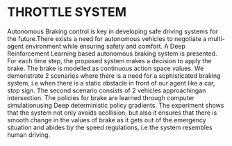 # THROTTLE SYSTEM

Autonomous Braking control is key in developing safe driving systems for the future.There exists a need for autonomous vehicles to negotiate a multi-agent environment while ensuring safety and comfort. A Deep Reinforcement Learning based autonomous  braking system is presented. For each time step, the proposed system makes a decision to apply the brake.
The  brake is  modelled as continuous action space values. We demonstrate 2 scenarios where there is a need for a sophisticated braking  system, i.e when there is a static obstacle in front of our agent like a car, stop sign. The second scenario consists of 2 vehicles approachingan intersection. The policies for brake  are learned through computer simulationusing Deep deterministic policy gradients. The experiment shows that the system not only avoids acollision, but also it ensures that there is smooth change in the values of brake as it gets out of the emergency situation and abides by the speed regulations, i.e the system resembles human driving.